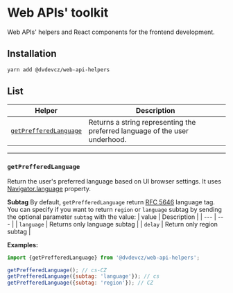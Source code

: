 # Web APIs' toolkit
Web APIs' helpers and React components for the frontend development.

## Installation
```bash
yarn add @dvdevcz/web-api-helpers
```

## List
| Helper | Description |
| --- | --- |
| [`getPrefferedLanguage`](#getPrefferedLanguage) | Returns a string representing the preferred language of the user underhood. |

---

### `getPrefferedLanguage`
Return the user's preferred language based on UI browser settings. It uses [Navigator.language](https://developer.mozilla.org/en-US/docs/Web/API/Navigator/language) property.

**Subtag**
By default, `getPrefferedLanguage` return [RFC 5646](https://datatracker.ietf.org/doc/html/rfc5646) language tag. You can specify if you want to return `region` or `language` subtag by sending the optional parameter `subtag` with the value:
| value | Description |
| --- | --- |
| `language` | Returns only language subtag  |
| `delay` | Return only region subtag |

**Examples:**
```js
import {getPrefferedLanguage} from '@dvdevcz/web-api-helpers';

getPrefferedLanguage(); // cs-CZ
getPrefferedLanguage({subtag: 'language'}); // cs
getPrefferedLanguage({subtag: 'region'}); // CZ
```
